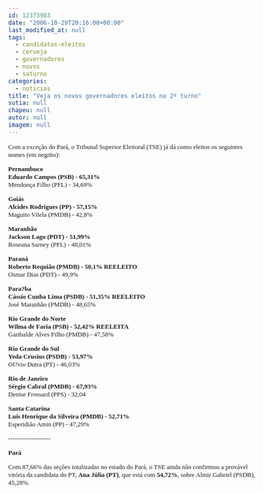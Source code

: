 ```yaml
---
id: 12373983
date: "2006-10-29T20:16:00+00:00"
last_modified_at: null
tags:
  - candidatos-eleitos
  - cerveja
  - governadores
  - novos
  - saturno
categories:
  - noticias
title: "Veja os novos governadores eleitos no 2º turno"
sutia: null
chapeu: null
autor: null
imagem: null
---
```

<p><FONT size=2></p>
<p><P><FONT face=Verdana>Com a exceção do Pará, o Tribunal Superior Eleitoral (TSE) já&nbsp;dá como eleitos&nbsp;os seguintes nomes (em negrito):</FONT></P></p>
<p><P><FONT face=Verdana><STRONG>Pernambuco<BR>Eduardo Campos (PSB) - 65,31%</STRONG></FONT><BR><FONT face=Verdana>Mendonça Filho (PFL) - 34,69%</FONT></P><B></p>
<p><P><FONT face=Verdana>Goiás<BR>Alcides Rodrigues (PP) - 57,15%</FONT></B><BR><FONT face=Verdana>Maguito Vilela (PMDB) - 42,8%<BR></FONT></P><B></p>
<p><P><FONT face=Verdana>Maranhão</FONT></B><BR><FONT face=Verdana><B>Jackson Lago (PDT) - 51,99%</B><BR>Roseana Sarney (PFL) - 48,01%</FONT></P><B></p>
<p><P><FONT face=Verdana>Paraná</FONT></B><BR><FONT face=Verdana><B>Roberto Requião (PMDB) - 50,1% REELEITO</B><BR>Osmar Dias (PDT) - 49,9%</FONT></P><B></p>
<p><P><FONT face=Verdana>Para?ba<BR>Cássio Cunha Lima (PSDB) - 51,35% REELEITO</FONT></B><BR><FONT face=Verdana>José Maranhão (PMDB) - 48,65%</FONT></P><B></p>
<p><P><FONT face=Verdana>Rio Grande do Norte<BR>Wilma de Faria (PSB) - 52,42% REELEITA<BR></FONT></B><FONT face=Verdana>Garibalde Alves Filho (PMDB) - 47,58%</FONT></P><B></p>
<p><P><FONT face=Verdana>Rio Grande do Sul<BR>Yeda Crusius (PSDB) - 53,97%</FONT></B><BR><FONT face=Verdana>Ol?vio Dutra (PT) - 46,03%<BR></FONT></P><B></p>
<p><P><FONT face=Verdana>Rio de Janeiro<BR>Sérgio Cabral (PMDB) - 67,93%</FONT></B><BR><FONT face=Verdana>Denise Frossard (PPS) - 32,04</FONT></P><B></p>
<p><P><FONT face=Verdana>Santa Catarina<BR>Luis Henrique da Silveira (PMDB) - 52,71%<BR></FONT></B><FONT face=Verdana>Esperidião Amin (PP) - 47,29%</FONT></P></p>
<p><P><FONT face=Verdana>--------------------</FONT></P><B></p>
<p><P><FONT face=Verdana>Pará</FONT></P></B><FONT face=Verdana><FONT size=2></p>
<p><P>Com 87,66% das seções totalizadas no estado do Pará, o TSE ainda não confirmou a provável vitória da candidata do PT, <B>Ana Júlia (PT)</B>,<B> </B>que está com <B>54,72%</B>, sobre Almir Gabriel (PSDB), 45,28%.</FONT></FONT></P></FONT> </p>
